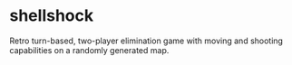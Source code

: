 # shellshock
Retro turn-based, two-player elimination game with moving and shooting capabilities on a randomly generated map.
